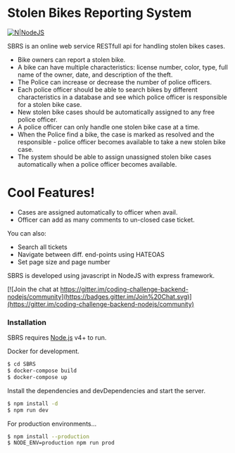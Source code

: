 # Stolen Bikes Reporting System

[![N|NodeJS](https://indglobal.in/wp-content/uploads/2018/11/nodejs-square.png)](https://nodejs.org/)

SBRS is an online web service RESTfull api for handling stolen bikes cases.

  -  Bike owners can report a stolen bike.
  - A bike can have multiple characteristics: license number, color, type, full name of the owner, date, and description of the theft.
  - The Police can increase or decrease the number of police officers.
  - Each police officer should be able to search bikes by different characteristics in a database and see which police officer is responsible for a stolen bike case.
  - New stolen bike cases should be automatically assigned to any free police officer.
  - A police officer can only handle one stolen bike case at a time.
  - When the Police find a bike, the case is marked as resolved and the responsible - police officer becomes available to take a new stolen bike case.
  - The system should be able to assign unassigned stolen bike cases automatically when a police officer becomes available.

# Cool Features!

  - Cases are assigned automatically to officer when avail.
  - Officer can add as many comments to un-closed case ticket.


You can also:
  - Search all tickets
  - Navigate between diff. end-points using HATEOAS
  - Set page size and page number

SBRS is developed using javascript in NodeJS with express framework.

[![Join the chat at https://gitter.im/coding-challenge-backend-nodejs/community](https://badges.gitter.im/Join%20Chat.svg)](https://gitter.im/coding-challenge-backend-nodejs/community)

### Installation

SBRS requires [Node.js](https://nodejs.org/) v4+ to run.

Docker for development.

```sh
$ cd SBRS
$ docker-compose build
$ docker-compose up
```

Install the dependencies and devDependencies and start the server.

```sh
$ npm install -d
$ npm run dev
```

For production environments...

```sh
$ npm install --production
$ NODE_ENV=production npm run prod
```
